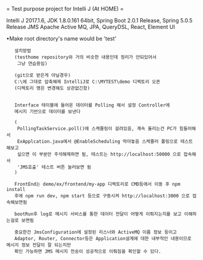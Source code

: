 = Test purpose project for Intelli J (At HOME) =

Intelli J 2017.1.6, JDK 1.8.0.161 64bit, Spring Boot 2.0.1 Release, Spring 5.0.5 Release
JMS Apache Active MQ, JPA, QueryDSL, React, Element UI

•Make root directory's name would be 'test'

    
       설치방법
       (testhome repository와 거의 비슷한 내용인데 정리가 안되있어서
        그냥 연습용임)
       
       (git으로 받은게 아닐경우)
       C:\에 그대로 압축해제 IntelliJ로 C:\MYTEST\demo 디렉토리 오픈
       (디렉토리 명은 변경해도 상관없긴함)
        
    
       Interface 테이블에 들어온 데이터를 Polling 해서 설정 Controller에
       메시지 기반으로 데이터를 보낸다
    
       (
        PollingTaskService.poll()에 스케쥴링이 걸려있음, 계속 돌리는건 PC가 힘들어해서
        ExApplcation.java에서 @EnableScheduling 막아놓음 스케쥴러 폴링으로 테스트 해보고
        싶으면 이 부분만 주석해제하면 됨, 테스트는 http://localhost:50000 으로 접속해서
        'JMS호출' 테스트 버튼 눌러보면 됨
       )
       
       FrontEnd는 demo/ex/frontend/my-app 디렉토리로 CMD등에서 이동 후 npm install
       후에 npm run dev, npm start 등으로 구동시켜 http://localhost:3000 으로 접속해보면됨
       
       bootRun후 log로 메시지 서비스를 통한 데이터 전달이 어떻게 이뤄지는지를 보고 이해하는걸로 보면됨
    
       중요한건 JmsConfiguration에 설정된 리스너와 ActiveMQ 이름 정보 등이고 
       Adaptor, Router, Connector등은 Application설계에 대한 내부적인 내용이므로 메시지 정보 전달이 잘 되는지만 
       확인 가능하면 JMS 메시지 전송이 성공적으로 이뤄짐을 확인할 수 있다.
